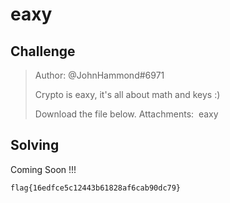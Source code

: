 # eaxy

## Challenge
>Author: @JohnHammond#6971
>
>Crypto is eaxy, it's all about math and keys :)
>
>Download the file below.
>Attachments:  eaxy
>

## Solving

Coming Soon !!!

`flag{16edfce5c12443b61828af6cab90dc79}`
